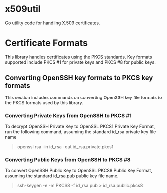 x509util
========

Go utility code for handling X.509 certificates.

Certificate Formats
===================

This library handles certificates using the PKCS standards. Key formats
supported include PKCS #1 for private keys and PKCS #8 for public keys.

Converting OpenSSH key formats to PKCS key formats
--------------------------------------------------

This section includes commands on converting OpenSSH key file formats
to the PKCS formats used by this library.

### Converting Private Keys from OpenSSH to PKCS #1

To decrypt OpenSSH Private Key to OpenSSL PKCS1 Private Key Format, run
the following command, assuming the standard id_rsa private key file
name

> openssl rsa -in id_rsa -out id_rsa.private.pkcs1

### Converting Public Keys from OpenSSH to PKCS #8

To convert OpenSSH Public Key to OpenSSL PKCS8 Public Key Format,
assuming the standard id_rsa.pub public key file name.

> ssh-keygen -e -m PKCS8 -f id_rsa.pub > id_rsa.public.pkcs8